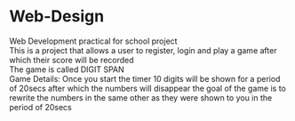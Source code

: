 # Web-Design
Web Development practical for school project <br>
This is a project that allows a user to register, login and play a game after which their score will be recorded <br>
The game is called DIGIT SPAN <br>
Game Details: Once you start the timer 10 digits will be shown for a period of 20secs after which the numbers will disappear the goal of the game is to rewrite the numbers in the same other as they were shown to you in the period of 20secs
